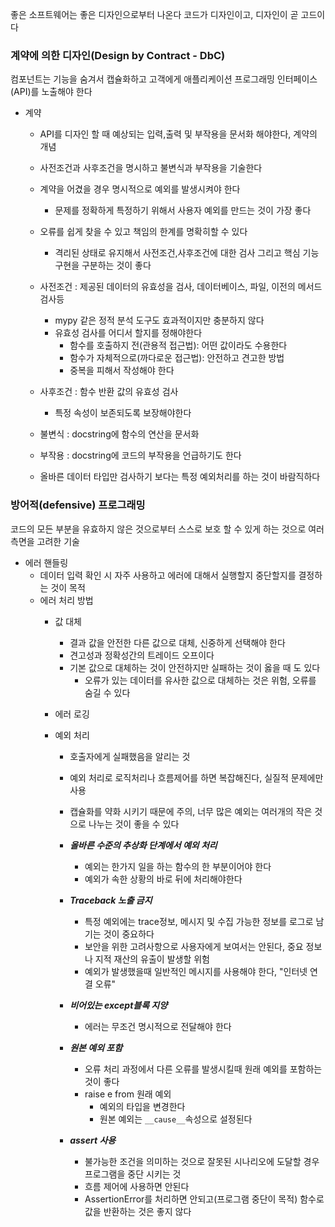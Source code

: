 좋은 소프트웨어는 좋은 디자인으로부터 나온다
코드가 디자인이고, 디자인이 곧 고드이다

### 계약에 의한 디자인(Design by Contract - DbC)
컴포넌트는 기능을 숨겨서 캡슐화하고 고객에게 애플리케이션 프로그래밍 인터페이스(API)를 노출해야 한다

- 계약
    - API를 디자인 할 때 예상되는 입력,출력 및 부작용을 문서화 해야한다, 계약의 개념
    - 사전조건과 사후조건을 명시하고 불변식과 부작용을 기술한다
    - 계약을 어겼을 경우 명시적으로 예외를 발생시켜야 한다
        - 문제를 정확하게 특정하기 위해서 사용자 예외를 만드는 것이 가장 좋다

    - 오류를 쉽게 찾을 수 있고 책임의 한계를 명확히할 수 있다
        - 격리된 상태로 유지해서 사전조건,사후조건에 대한 검사 그리고 핵심 기능 구현을 구분하는 것이 좋다 

    - 사전조건 : 제공된 데이터의 유효성을 검사, 데이터베이스, 파일, 이전의 메서드 검사등
        - mypy 같은 정적 분석 도구도 효과적이지만 충분하지 않다
        - 유효성 검사를 어디서 할지를 정해야한다
            - 함수를 호출하지 전(관용적 접근법): 어떤 값이라도 수용한다
            - 함수가 자체적으로(까다로운 접근법): 안전하고 견고한 방법
            - 중복을 피해서 작성해야 한다

    - 사후조건 : 함수 반환 값의 유효성 검사
        - 특정 속성이 보존되도록 보장해야한다

    - 불변식 : docstring에 함수의 연산을 문서화
    - 부작용 : docstring에 코드의 부작용을 언급하기도 한다

    - 올바른 데이터 타입만 검사하기 보다는 특정 예외처리를 하는 것이 바람직하다

### 방어적(defensive) 프로그래밍
코드의 모든 부분을 유효하지 않은 것으로부터 스스로 보호 할 수 있게 하는 것으로 여러측면을 고려한 기술

- 에러 핸들링
    - 데이터 입력 확인 시 자주 사용하고 에러에 대해서 실행할지 중단할지를 결정하는 것이 목적
    - 에러 처리 방법
        - 값 대체
            - 결과 값을 안전한 다른 값으로 대체, 신중하게 선택해야 한다
            - 견고성과 정확성간의 트레이드 오프이다
            - 기본 값으로 대체하는 것이 안전하지만 실패하는 것이 옳을 때 도 있다
                - 오류가 있는 데이터를 유사한 값으로 대체하는 것은 위험, 오류를 숨길 수 있다
        
        - 에러 로깅

        - 예외 처리
            - 호출자에게 실패했음을 알리는 것
            - 예외 처리로 로직처리나 흐름제어를 하면 복잡해진다, 실질적 문제에만 사용
            - 캡슐화를 약화 시키기 때문에 주의, 너무 많은 예외는 여러개의 작은 것으로 나누는 것이 좋을 수 있다
            - ***올바른 수준의 추상화 단계에서 예외 처리***
                - 예외는 한가지 일을 하는 함수의 한 부분이어야 한다
                - 예외가 속한 상황의 바로 뒤에 처리해야한다
            - ***Traceback 노출 금지***
                - 특정 예외에는 trace정보, 메시지 및 수집 가능한 정보를 로그로 남기는 것이 중요하다
                - 보안을 위한 고려사항으로 사용자에게 보여서는 안된다, 중요 정보나 지적 재산의 유출이 발생할 위험
                - 예외가 발생했을때 일반적인 메시지를 사용해야 한다, "인터넷 연결 오류"
            - ***비어있는 except블록 지양***
                - 에러는 무조건 명시적으로 전달해야 한다
            - ***원본 예외 포함***
                - 오류 처리 과정에서 다른 오류를 발생시킬때 원래 예외를 포함하는 것이 좋다
                - raise e from 원래 예외
                    - 예외의 타입을 변경한다
                    - 원본 예외는 ```__cause__```속성으로 설정된다

            - ***assert 사용***
                - 불가능한 조건을 의미하는 것으로 잘못된 시나리오에 도달할 경우 프로그램을 중단 시키는 것
                - 흐름 제어에 사용하면 안된다
                - AssertionError를 처리하면 안되고(프로그램 중단이 목적) 함수로 값을 반환하는 것은 좋지 않다
            

